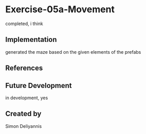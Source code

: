 # Exercise-05a-Movement
completed, i think

## Implementation
generated the maze based on the given elements of the prefabs
## References

## Future Development
in development, yes
## Created by
Simon Deliyannis
